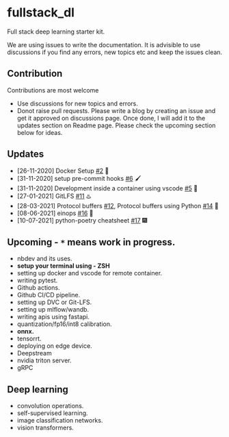 # fullstack_dl
Full stack deep learning starter kit. 

We are using issues to write the documentation. It is advisible to use discussions if you find any errors, new topics etc and keep the issues clean. 

## Contribution
Contributions are most welcome
- Use discussions for new topics and errors.
- Donot raise pull requests. Please write a blog by creating an issue and get it approved on discussions page. Once done, I will add it to the updates section on Readme page. Please check the upcoming section below for ideas.

## Updates
- [26-11-2020] Docker Setup [#2](https://github.com/prakashjayy/fullstack_dl/issues/2) 🍮
- [31-11-2020] setup pre-commit hooks [#6](https://github.com/prakashjayy/fullstack_dl/issues/6) 🖌️
- [31-11-2020] Development inside a container using vscode [#5](https://github.com/prakashjayy/fullstack_dl/issues/5) 🥇
- [27-01-2021] GitLFS [#11](https://github.com/prakashjayy/fullstack_dl/issues/11) ♨️
- [28-03-2021] Protocol buffers [#12](https://github.com/prakashjayy/fullstack_dl/issues/12), Protocol buffers using Python [#14](https://github.com/prakashjayy/fullstack_dl/issues/14) 🤯
- [08-06-2021] einops [#16](https://github.com/prakashjayy/fullstack_dl/issues/16) 🧑
- [10-07-2021] python-poetry cheatsheet [#17](https://github.com/prakashjayy/fullstack_dl/issues/17) 🎆

## Upcoming - `*` means work in progress.
- nbdev and its uses.
- **setup your terminal using - ZSH**
- setting up docker and vscode for remote container.
- writing pytest.
- Github actions.
- Github CI/CD pipeline.
- setting up DVC or Git-LFS.
- setting up mlflow/wandb.
- writing apis using fastapi.
- quantization/fp16/int8 calibration.
- **onnx.**
- tensorrt.
- deploying on edge device.
- Deepstream
- nvidia triton server.
- gRPC

## Deep learning
- convolution operations.
- self-supervised learning.
- image classification networks.
- vision transformers. 
